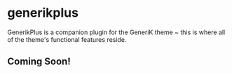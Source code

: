# generikplus
GenerikPlus is a companion plugin for the GeneriK theme ~ this is where all of the theme's functional features reside.

## Coming Soon!
